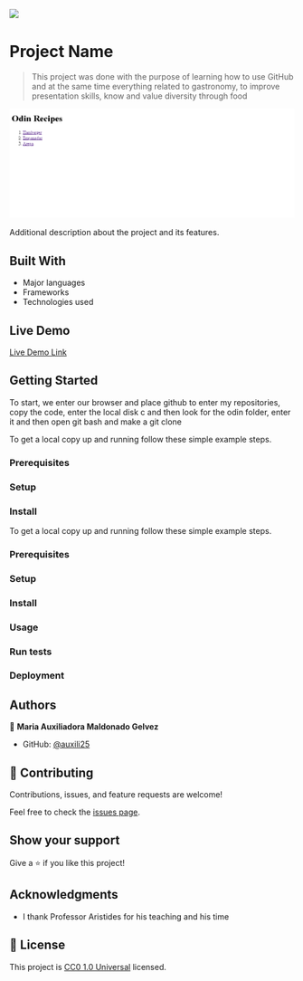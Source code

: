 ![](https://img.shields.io/badge/Uneweb-blue)

# Project Name

> This project was done with the purpose of learning how to use GitHub and at the same time everything related to gastronomy, to improve presentation skills, know and value diversity through food

![screenshot](./app_screenshot.png)

Additional description about the project and its features.

## Built With

- Major languages
- Frameworks
- Technologies used

## Live Demo

[Live Demo Link](https://auxili25.github.io/odin-recipes/)


## Getting Started

To start, we enter our browser and place github to enter my repositories, copy the code, enter the local disk c and then look for the odin folder, enter it and then open git bash and make a git clone


To get a local copy up and running follow these simple example steps.

### Prerequisites

### Setup

### Install


To get a local copy up and running follow these simple example steps.

### Prerequisites

### Setup

### Install

### Usage

### Run tests

### Deployment



## Authors

👤 **Maria Auxiliadora Maldonado Gelvez**

- GitHub: [@auxili25](https://github.com/auxili25)


## 🤝 Contributing

Contributions, issues, and feature requests are welcome!

Feel free to check the [issues page](issues/).

## Show your support

Give a ⭐️ if you like this project!

## Acknowledgments

- I thank Professor Aristides for his teaching and his time

## 📝 License

This project is [CC0 1.0 Universal](LICENSE) licensed.
